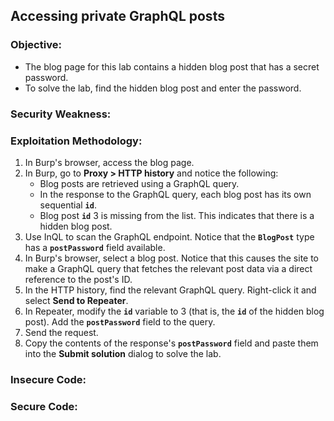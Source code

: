 ## Accessing private GraphQL posts

### Objective:

- The blog page for this lab contains a hidden blog post that has a secret password. 
- To solve the lab, find the hidden blog post and enter the password.

### Security Weakness:

### Exploitation Methodology:

1. In Burp's browser, access the blog page.    
2. In Burp, go to **Proxy > HTTP history** and notice the following:
    - Blog posts are retrieved using a GraphQL query.
    - In the response to the GraphQL query, each blog post has its own sequential **`id`**.
    - Blog post **`id`** 3 is missing from the list. This indicates that there is a hidden blog post.
3. Use InQL to scan the GraphQL endpoint. Notice that the **`BlogPost`** type has a **`postPassword`** field available.
4. In Burp's browser, select a blog post. Notice that this causes the site to make a GraphQL query that fetches the relevant post data via a direct reference to the post's ID.
5. In the HTTP history, find the relevant GraphQL query. Right-click it and select **Send to Repeater**.
6. In Repeater, modify the **`id`** variable to 3 (that is, the **`id`** of the hidden blog post). Add the **`postPassword`** field to the query.
7. Send the request.
8. Copy the contents of the response's **`postPassword`** field and paste them into the **Submit solution** dialog to solve the lab.

### Insecure Code:

### Secure Code:
